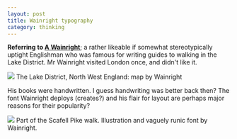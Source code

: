 ```yaml
---
layout: post
title: Wainright typography
category: thinking
---
```


**Referring to [A Wainright](http://en.wikipedia.org/wiki/Alfred_Wainwright)**; a rather likeable if somewhat stereotypically uptight Englishman who was famous for writing guides to walking in the Lake District. Mr Wainright visited London once, and didn't like it.

![](http://farm3.static.flickr.com/2307/2507057858_eb0769a653.jpg?v=0) The Lake District, North West England: map by Wainright

His books were handwritten. I guess handwriting was better back then? The font Wainright deploys (creates?) and his flair for layout are perhaps major reasons for their popularity?

![](http://farm3.static.flickr.com/2227/2506211647_72ef35b9e5.jpg?v=0) Part of the Scafell Pike walk. Illustration and vaguely runic font by Wainright.
